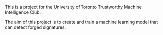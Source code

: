 This is a project for the University of Toronto Trustworthy Machine Intelligence Club. 

The aim of this project is to create and train a machine learning model that can detect forged signatures.
